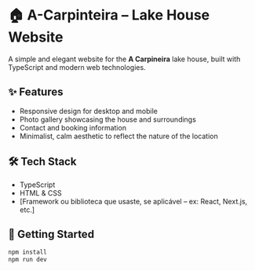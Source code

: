# 🏠 A-Carpinteira – Lake House Website

A simple and elegant website for the **A Carpineira** lake house, built with TypeScript and modern web technologies.

## ✨ Features

- Responsive design for desktop and mobile
- Photo gallery showcasing the house and surroundings
- Contact and booking information
- Minimalist, calm aesthetic to reflect the nature of the location

## 🛠 Tech Stack

- TypeScript
- HTML & CSS
- [Framework ou biblioteca que usaste, se aplicável – ex: React, Next.js, etc.]

## 🚀 Getting Started

```bash
npm install
npm run dev
